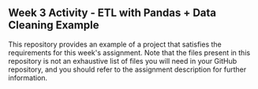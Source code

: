 ## Week 3 Activity - ETL with Pandas + Data Cleaning Example

This repository provides an example of a project that satisfies the requirements for this week's assignment. Note that the files present in this repository is not an exhaustive list of files you will need in your GitHub repository, and you should refer to the assignment description for further information.

